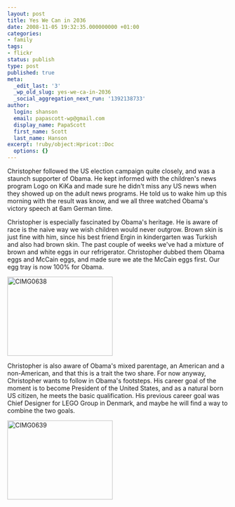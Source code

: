 ```yaml
---
layout: post
title: Yes We Can in 2036
date: 2008-11-05 19:32:35.000000000 +01:00
categories:
- family
tags:
- flickr
status: publish
type: post
published: true
meta:
  _edit_last: '3'
  _wp_old_slug: yes-we-ca-in-2036
  _social_aggregation_next_run: '1392138733'
author:
  login: shanson
  email: papascott-wp@gmail.com
  display_name: PapaScott
  first_name: Scott
  last_name: Hanson
excerpt: !ruby/object:Hpricot::Doc
  options: {}
---
```

<p>Christopher followed the US election campaign quite closely, and was a staunch supporter of Obama. He kept informed with the children's news program Logo on KiKa and made sure he didn't miss any US news when they showed up on the adult news programs. He told us to wake him up this morning with the result was know, and we all three watched Obama's victory speech at 6am German time.</p>
<p>Christopher is especially fascinated by Obama's heritage. He is aware of race is the naive way we wish children would never outgrow. Brown skin is just fine with him, since his best friend Ergin in kindergarten was Turkish and also had brown skin. The past couple of weeks we've had a mixture of brown and white eggs in our refrigerator. Christopher dubbed them Obama eggs and McCain eggs, and made sure we ate the McCain eggs first. Our egg tray is now 100% for Obama.</p>
<p><a title="View 'CIMG0638' on Flickr.com" href="http://www.flickr.com/photos/51035717986@N01/3005301005"><img src="4.static.flickr.com/3205/3005301005_49c1a8465d_m.jpg" border="0" alt="CIMG0638" width="240" height="180" /></a></p>
<p>Christopher is also aware of Obama's mixed parentage, an American and a non-American, and that this is a trait the two share. For now anyway, Christopher wants to follow in Obama's footsteps. His career goal of the moment is to become President of the United States, and as a natural born US citizen, he meets the basic qualification. His previous career goal was Chief Designer for LEGO Group in Denmark, and maybe he will find a way to combine the two goals.</p>
<p><a title="View 'CIMG0639' on Flickr.com" href="http://www.flickr.com/photos/51035717986@N01/3006137696"><img src="4.static.flickr.com/3279/3006137696_62a152d1b9_m.jpg" border="0" alt="CIMG0639" width="240" height="180" /></a></p>
